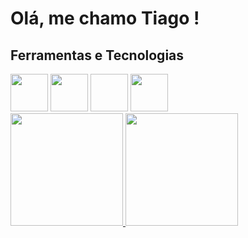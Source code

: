 # Olá, me chamo Tiago ! 
## Ferramentas e Tecnologias

<img loading="lazy" src="https://cdn.jsdelivr.net/gh/devicons/devicon@latest/icons/python/python-original-wordmark.svg" width="60" height="60"/>
<img loading="lazy" src="https://cdn.jsdelivr.net/gh/devicons/devicon@latest/icons/lua/lua-original.svg" width="60" height="60"/>
<img loading="https://cdn.jsdelivr.net/gh/devicons/devicon@latest/icons/cplusplus/cplusplus-original.svg" width="60" height="60"/>
<img loading="lazy" src="https://cdn.jsdelivr.net/gh/devicons/devicon@latest/icons/html5/html5-original.svg" width="60" height="60"/>


<div>
<a href="https://github.com/seu-usuário-aqui">
<img loading="lazy" height="180em" src="https://github-readme-stats.vercel.app/api/top-langs/?username=seu-usuário-aqui&layout=compact&langs_count=7&theme=dracula"/>
<img loading="lazy" height="180em" src="https://github-readme-stats.vercel.app/api?username=seu-usuário-aqui&show_icons=true&theme=dracula&include_all_commits=true&count_private=true"/>
</div>
